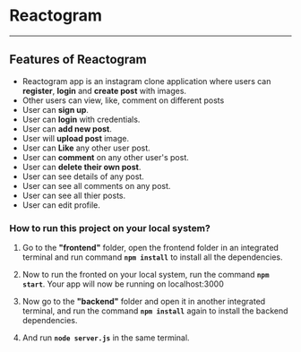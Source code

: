  # Reactogram 

<hr>

## Features of Reactogram

- Reactogram app is an instagram clone application where users can **register**, **login** and
  **create post** with images.
- Other users can view, like, comment on different posts
- User can **sign up**.
- User can **login** with credentials.
- User can **add new post**.
- User will **upload post** image.
- User can **Like** any other user post.
- User can **comment** on any other user's post.
- User can **delete their own post**.
- User can see details of any post.
- User can see all comments on any post.
- User can see all thier posts.
- User can edit profile.

### How to run this project on your local system?

1. Go to the **"frontend"** folder, open the frontend folder in an integrated terminal and run command **`npm install`** to install all the dependencies.
2. Now to run the fronted on your local system, run the command **`npm start`**. Your app will now be running on localhost:3000

3. Now go to the **"backend"** folder and open it in another integrated terminal, and run the command **`npm install`** again to install the backend dependencies.
4. And run **`node server.js`** in the same terminal.
